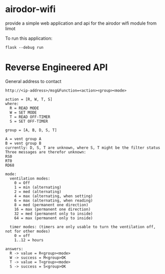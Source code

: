 # airodor-wifi
provide a simple web application and api for the airodor wifi module from limot

To run this application:

```
flask --debug run
```

# Reverse Engineered API
General address to contact

```http://<ip-address>/msg&Function=<action><group><mode>```

```
action = [R, W, T, S] 
where:
  R = READ MODE 
  W = SET MODE 
  T = READ OFF-TIMER 
  S = SET OFF-TIMER 
```
 
```
group = [A, B, D, S, T] 

A = vent group A
B = vent group B
currently: D, S, T are unknown, where S, T might be the filter status
Three messages are therefor unknown:
RS0
RT0
RD68
```

```
mode: 
  ventilation modes:
    0 = Off 
    1 = min (alternating)
    2 = med (alternating)
    4 = max (alternating, when setting) 
    6 = max (alternating, when reading) 
    8 = med (permanent one direction)
    16 = max (permanent one direction)
    32 = med (permanent only to inside)
    64 = max (permanent only to inside)
```
```
  timer modes: (timers are only usable to turn the ventilation off, not for other modes)
    0 = off 
    1..12 = hours 
 ```
```
answers: 
  R -> value = R<group><mode> 
  W -> success = M<group>OK 
  T -> value = T<group><mode> 
  S -> success = S<group>OK 
```


  

